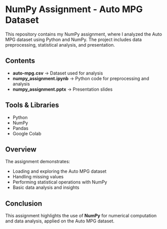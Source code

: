 # NumPy Assignment - Auto MPG Dataset

This repository contains my NumPy assignment, where I analyzed the Auto MPG dataset using Python and NumPy. The project includes data preprocessing, statistical analysis, and presentation.

## Contents
- **auto-mpg.csv** → Dataset used for analysis  
- **numpy_assignment.ipynb** → Python code for preprocessing and analysis  
- **numpy_assignment.pptx** → Presentation slides  

## Tools & Libraries
- Python  
- NumPy  
- Pandas  
- Google Colab 

## Overview
The assignment demonstrates:
- Loading and exploring the Auto MPG dataset  
- Handling missing values  
- Performing statistical operations with NumPy  
- Basic data analysis and insights  

## Conclusion
This assignment highlights the use of **NumPy** for numerical computation and data analysis, applied on the Auto MPG dataset.

